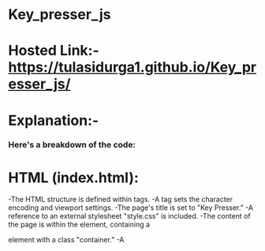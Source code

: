 # Key_presser_js
# Hosted Link:-https://tulasidurga1.github.io/Key_presser_js/
# Explanation:-
### Here's a breakdown of the code:

# HTML (index.html):

-The HTML structure is defined within <!DOCTYPE html> tags.
-A <meta> tag sets the character encoding and viewport settings.
-The page's title is set to "Key Presser."
-A reference to an external stylesheet "style.css" is included.
-The content of the page is within the <body> element, containing a <div> element with a class "container."
-A <script> tag references an external JavaScript file "index.js."
### JavaScript (index.js):
- An event listener is added to the document object, listening for the "keydown" event. This event fires when a key is pressed.
- Inside the event listener:-
- The container variable is selected, referring to the <div> element with the class "container."
- The innerText of the container is cleared to prepare it for new content.
### Information about the pressed key and its key code is displayed:
-A new <h1> (header) element is created with text indicating the pressed key.<br>
-A new <p> (paragraph) element is created with text indicating the key code.<br>
 -Both the <h1> and <p> elements are appended as child elements to the container to display the information.<br>
 CSS (style.css):<br>

### CSS is used to style the page.
-The * selector applies styles to all elements, setting margins, padding, and the box-sizing property.
-The .container class styles the div element:
-It uses flexbox to center its content both vertically and horizontally.
-It sets a specific font size and weight.
-Additional styles for <p> and <h1> elements are defined.
